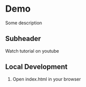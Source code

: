 # Demo

Some description

## Subheader

Watch tutorial on youtube

## Local Development

1. Open index.html in your browser
